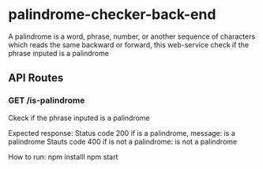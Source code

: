# palindrome-checker-back-end

A palindrome is a word, phrase, number, or another sequence of characters which reads the same backward or forward, this web-service check if the phrase inputed is a palindrome

## API Routes

### GET /is-palindrome 
Ckeck if the phrase inputed is a palindrome

Expected response:
	Status code 200 if is a palindrome, message: is a palindrome
	Stauts code 400 if is not a palindrome: is not a palindrome

How to run:
	npm installl
	npm start
